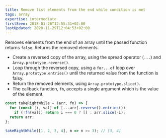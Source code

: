 ```yaml
---
title: Remove list elements from the end while condition is met
tags: array
expertise: intermediate
firstSeen: 2018-01-26T12:55:31+02:00
lastUpdated: 2020-11-29T12:04:53+02:00
---
```


Removes elements from the end of an array until the passed function returns `false`.
Returns the removed elements.

- Create a reversed copy of the array, using the spread operator (`...`) and `Array.prototype.reverse()`.
- Loop through the reversed copy, using a `for...of` loop over `Array.prototype.entries()` until the returned value from the function is falsy.
- Return the removed elements, using `Array.prototype.slice()`.
- The callback function, `fn`, accepts a single argument which is the value of the element.

```js
const takeRightWhile = (arr, fn) => {
  for (const [i, val] of [...arr].reverse().entries())
    if (!fn(val)) return i === 0 ? [] : arr.slice(-i);
  return arr;
};
```

```js
takeRightWhile([1, 2, 3, 4], n => n >= 3); // [3, 4]
```
